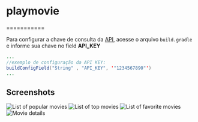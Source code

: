 # playmovie
===========

Para configurar a chave de consulta da [API](https://www.themoviedb.org/), acesse o arquivo `build.gradle` e informe sua chave no field **API_KEY**

```java
...
//exemplo de configuração da API KEY:
buildConfigField("String" , "API_KEY", '"1234567890"')
...
```

Screenshots
-----------

![List of popular movies](screenshots/popular_movie.png "A list of popular movies")
![List of top movies](screenshots/top_movie.png "A list of top movies")
![List of favorite movies](screenshots/favorite_movie.png "A list of favorite movies")
![Movie details](screenshots/detail_movie.png "Details for a specific movie")
